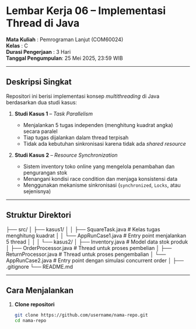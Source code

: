 # Lembar Kerja 06 – Implementasi Thread di Java

**Mata Kuliah**       : Pemrograman Lanjut (COM60024)  
**Kelas**             : C  
**Durasi Pengerjaan** : 3 Hari  
**Tanggal Pengumpulan**: 25 Mei 2025, 23:59 WIB  

---

## Deskripsi Singkat

Repositori ini berisi implementasi konsep _multithreading_ di Java berdasarkan dua studi kasus:

1. **Studi Kasus 1** – *Task Parallelism*  
   - Menjalankan 5 tugas independen (menghitung kuadrat angka) secara paralel  
   - Tiap tugas dijalankan dalam thread terpisah  
   - Tidak ada kebutuhan sinkronisasi karena tidak ada _shared resource_  

2. **Studi Kasus 2** – *Resource Synchronization*  
   - Sistem inventory toko online yang mengelola penambahan dan pengurangan stok  
   - Menangani kondisi race condition dan menjaga konsistensi data  
   - Menggunakan mekanisme sinkronisasi (`synchronized`, `Locks`, atau sejenisnya)

---

## Struktur Direktori

├── src/
│ ├── kasus1/
│ │ ├── SquareTask.java # Kelas tugas menghitung kuadrat
│ │ └── AppRunCase1.java # Entry point menjalankan 5 thread
│ │
│ └── kasus2/
│ ├── Inventory.java # Model data stok produk
│ ├── OrderProcessor.java # Thread untuk proses pembelian
│ ├── ReturnProcessor.java # Thread untuk proses pengembalian
│ └── AppRunCase2.java # Entry point dengan simulasi concurrent order
│
├── .gitignore
└── README.md


---

## Cara Menjalankan

1. **Clone repositori**  
   ```bash
   git clone https://github.com/username/nama-repo.git
   cd nama-repo


